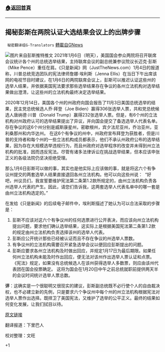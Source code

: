 ###  [:house:返回首頁](https://github.com/ourhimalayas/txt)
---

## 揭秘彭斯在两院认证大选结果会议上的出牌步骤
` 秘密翻译组G-Translators` [轉載自GNews](https://gnews.org/zh-hans/717874/)

![]()![](https://gnews.org/wp-content/uploads/2021/01/capture-10.jpg)图片来自彭斯推特推文
2021年1月6日（明天），美国国会参众两院将召开联席会议统计各个州的总统选举结果，主持联席会议的副总统兼参议院议长迈克·彭斯（Mike Pence）重任在肩。《只是新闻》网（JustTheNews.com）1月4日的报道称，川普总统竞选团队的宪法律师詹娜·埃利斯（Jenna Ellis）在当日下午出席该网的电视节目时建议，在1月6日的两院联席会议上，彭斯可以推迟认证这些州的选举人结果，并依据美国宪法要求那些选举结果存在争议的各州立法机构对选举结果做出澄清，让这些州的立法机构最终决定选举结果。

2020年12月14日，美国各个州的州政府向国会报告了11月3日美国总统选举的结果，民主党总统候选人乔·拜登（Joe Biden）赢得306张选举人票，共和党总统候选人唐纳德·川普（Donald Trump）赢得232张选举人票。但是，有6个州的立法机构对州政府认可的选举结果提出了异议，并向国会提交了备选选举人代表名单。存在争议的这6个州分别是威斯康星州，密歇根州，宾夕法尼亚州，乔治亚州，亚利桑那州和内华达州。 在这6个有争议的州中，州政府宣布拜登为获胜者，但是川普的支持者和每个州的一些立法机构成员都表示，他们不承认州政府公布的选举结果，因为存在大规模选举违规行为，而且州政府对选举程序的改变并未得到州立法机构的批准，因而违反宪法。尽管有诸多法律诉讼在挑战选举结果，但本应该申张正义的各级法院仍坚决拒绝受理。

那么1月6日彭斯可以做的事，其实也是他实际上应该做的事，就是将这六个有争议州提交的两套选举人结果直接退回各州立法机构。他可以向这些州说：  “好吧，州议员们，我宣誓要维护宪法第二条第1.2款所规定的，由州立法机构负责各州选举人代表的产生。因此，请您们告诉我，这两套选举人代表名单中的哪一套是由州立法机构选定的。”

在发给《只是新闻》的后续电子邮件中，埃利斯描述了她认为可以合法采取的步骤是：

1. 彭斯不应该对这六个有争议州的任何选票进行公开表决，而应该向州立法机构提出问题，要求他们确认选举结果，这实际上是根据美国宪法第二条第1.2款的规定由州立法机构负责选择该州的选举人代表。
2. 彭斯应公开统计那些已经被认证而且不存在争议的州选举人票数。
3. 有争议州的立法机构需要召开紧急选举会议以便回应彭斯提出的问题。
4. 彭斯应要求各州立法机构及时做出回应，并规定1月17日为最后期限。如果任何州立法机构未能及时作出回应，便无法对该州作出选举人票认证和点票。 《宪法》规定，如果没有总统候选人在该州获得选举人多数票，则应由该州代表团在国会投票确定。 这将为国会在1月20日中午之前总统就职前提供两天半的会议时间统计选举人票总数。


**评**：这确实是一个很聪明又很现实的建议，彭斯副总统既不必行使个人的自由裁决权，也不必建立新的先例，只是要求六个争议州中每个州的州立法机构根据宪法对选举人票作出选择。既捍卫了美国宪法，又维护了选举的公平正义。最终的结果如何变化发展，让我们拭目以待。

[原文链接](https://justthenews.com/politics-policy/elections/trump-lawyer-suggests-pence-could-defer-certifying-election-send-requests)

翻译报道：下里巴人

校对整理：文旺

+1
